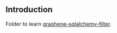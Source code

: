 ## Introduction

Folder to learn [graphene-sqlalchemy-filter](https://pypi.org/project/graphene-sqlalchemy-filter/).


